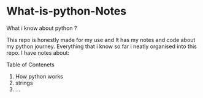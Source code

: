 # What-is-python-Notes

What i know about python ?

This repo is honestly made for my use and It has my notes and code about my python journey.
Everything that i know so far i neatly organised into this repo.
I have notes about:

Table of Contenets

1. How python works
2. strings
3. ...

 
 

